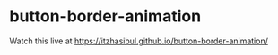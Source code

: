 # button-border-animation

Watch this live at https://itzhasibul.github.io/button-border-animation/
